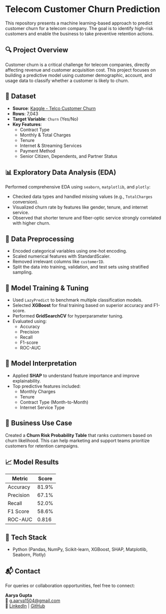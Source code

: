 # Telecom Customer Churn Prediction

This repository presents a machine learning-based approach to predict customer churn for a telecom company. The goal is to identify high-risk customers and enable the business to take preventive retention actions.

## 🔍 Project Overview

Customer churn is a critical challenge for telecom companies, directly affecting revenue and customer acquisition cost. This project focuses on building a predictive model using customer demographic, account, and usage data to classify whether a customer is likely to churn.

## 📁 Dataset

- **Source**: [Kaggle - Telco Customer Churn](https://www.kaggle.com/blastchar/telco-customer-churn)
- **Rows**: 7,043  
- **Target Variable**: `Churn` (Yes/No)  
- **Key Features**:  
  - Contract Type  
  - Monthly & Total Charges  
  - Tenure  
  - Internet & Streaming Services  
  - Payment Method  
  - Senior Citizen, Dependents, and Partner Status

## 📊 Exploratory Data Analysis (EDA)

Performed comprehensive EDA using `seaborn`, `matplotlib`, and `plotly`:
- Checked data types and handled missing values (e.g., `TotalCharges` conversion).
- Visualized churn rate by features like gender, tenure, and internet service.
- Observed that shorter tenure and fiber-optic service strongly correlated with higher churn.

## 🧹 Data Preprocessing

- Encoded categorical variables using one-hot encoding.
- Scaled numerical features with StandardScaler.
- Removed irrelevant columns like `customerID`.
- Split the data into training, validation, and test sets using stratified sampling.

## 🤖 Model Training & Tuning

- Used `LazyPredict` to benchmark multiple classification models.
- Selected **XGBoost** for final training based on superior accuracy and F1-score.
- Performed **GridSearchCV** for hyperparameter tuning.
- Evaluated using:
  - Accuracy
  - Precision
  - Recall
  - F1-score
  - ROC-AUC

## 🧠 Model Interpretation

- Applied **SHAP** to understand feature importance and improve explainability.
- Top predictive features included:
  - Monthly Charges
  - Tenure
  - Contract Type (Month-to-Month)
  - Internet Service Type

## 📌 Business Use Case

Created a **Churn Risk Probability Table** that ranks customers based on churn likelihood. This can help marketing and support teams prioritize customers for retention campaigns.

## 📈 Model Results

| Metric      | Score     |
|-------------|-----------|
| Accuracy    | 81.9%     |
| Precision   | 67.1%     |
| Recall      | 52.0%     |
| F1 Score    | 58.6%     |
| ROC-AUC     | 0.816     |

## 🚀 Tech Stack

- Python (Pandas, NumPy, Scikit-learn, XGBoost, SHAP, Matplotlib, Seaborn, Plotly)

## 📬 Contact

For queries or collaboration opportunities, feel free to connect:

**Aarya Gupta**  
📧 g.aarya1504@gmail.com  
🔗 [LinkedIn](https://www.linkedin.com/in/aarya-gupta-26486a22a) | [GitHub](https://github.com/aaryagupta15)

